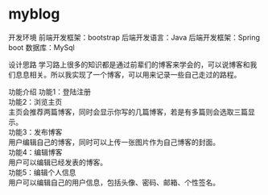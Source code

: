 # myblog
开发环境
前端开发框架：bootstrap
后端开发语言：Java
后端开发框架：Spring boot
数据库：MySql

设计思路
学习路上很多的知识都是通过前辈们的博客来学会的，可以说博客和我们息息相关。所以我实现了一个博客，可以用来记录一些自己走过的路程。

功能介绍
功能1：登陆注册    
功能2：浏览主页    
主页会推荐两篇博客，同时会显示你写的几篇博客，若是有多篇则会选取三篇显示。    
功能3：发布博客    
用户编辑自己的博客，同时可以上传一张图片作为自己博客的封面。    
功能4：编辑博客    
用户可以编辑已经发表的博客。    
功能5：编辑个人信息    
用户可以编辑自己的用户信息，包括头像、密码、邮箱、个性签名。    
 
